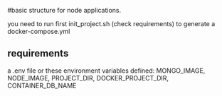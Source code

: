 #basic structure for node applications.

you need to run first init_project.sh (check requirements) to generate a docker-compose.yml

## requirements
a .env file or these environment variables defined: MONGO_IMAGE, NODE_IMAGE, PROJECT_DIR, DOCKER_PROJECT_DIR, CONTAINER_DB_NAME